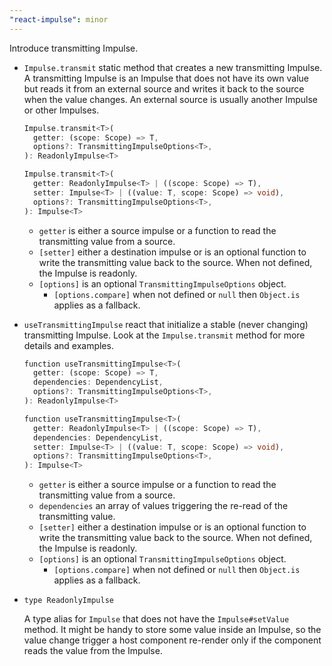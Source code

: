 ```yaml
---
"react-impulse": minor
---
```


Introduce transmitting Impulse.

- `Impulse.transmit` static method that creates a new transmitting Impulse. A transmitting Impulse is an Impulse that does not have its own value but reads it from an external source and writes it back to the source when the value changes. An external source is usually another Impulse or other Impulses.

  ```dart
  Impulse.transmit<T>(
    getter: (scope: Scope) => T,
    options?: TransmittingImpulseOptions<T>,
  ): ReadonlyImpulse<T>

  Impulse.transmit<T>(
    getter: ReadonlyImpulse<T> | ((scope: Scope) => T),
    setter: Impulse<T> | ((value: T, scope: Scope) => void),
    options?: TransmittingImpulseOptions<T>,
  ): Impulse<T>
  ```

  - `getter` is either a source impulse or a function to read the transmitting value from a source.
  - `[setter]` either a destination impulse or is an optional function to write the transmitting value back to the source. When not defined, the Impulse is readonly.
  - `[options]` is an optional `TransmittingImpulseOptions` object.
    - `[options.compare]` when not defined or `null` then `Object.is` applies as a fallback.

- `useTransmittingImpulse` react that initialize a stable (never changing) transmitting Impulse. Look at the `Impulse.transmit` method for more details and examples.

  ```dart
  function useTransmittingImpulse<T>(
    getter: (scope: Scope) => T,
    dependencies: DependencyList,
    options?: TransmittingImpulseOptions<T>,
  ): ReadonlyImpulse<T>

  function useTransmittingImpulse<T>(
    getter: ReadonlyImpulse<T> | ((scope: Scope) => T),
    dependencies: DependencyList,
    setter: Impulse<T> | ((value: T, scope: Scope) => void),
    options?: TransmittingImpulseOptions<T>,
  ): Impulse<T>
  ```

  - `getter` is either a source impulse or a function to read the transmitting value from a source.
  - `dependencies` an array of values triggering the re-read of the transmitting value.
  - `[setter]` either a destination impulse or is an optional function to write the transmitting value back to the source. When not defined, the Impulse is readonly.
  - `[options]` is an optional `TransmittingImpulseOptions` object.
    - `[options.compare]` when not defined or `null` then `Object.is` applies as a fallback.

- `type ReadonlyImpulse`

  A type alias for `Impulse` that does not have the `Impulse#setValue` method. It might be handy to store some value inside an Impulse, so the value change trigger a host component re-render only if the component reads the value from the Impulse.
